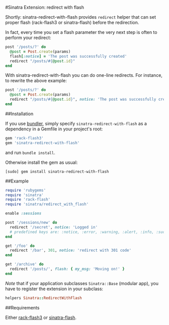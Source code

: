 #Sinatra Extension: redirect with flash

Shortly: sinatra-redirect-with-flash provides `redirect` helper that can
set proper flash (rack-flash3 or sinatra-flash) before the redirection.

In fact, every time you set a flash parameter the very next step is often to
perform your redirect:

```ruby
post '/posts/?' do
  @post = Post.create(params)
  flash[:notice] = 'The post was successfully created'
  redirect "/posts/#{@post.id}"
end
```

With sinatra-redirect-with-flash you can do one-line redirects. For instance,
to rewrite the above example:

```ruby
post '/posts/?' do
  @post = Post.create(params)
  redirect "/posts/#{@post.id}", notice: 'The post was successfully created'
end
```


##Installation

If you use [bundler](http://gembundler.com/), simply specify
`sinatra-redirect-with-flash` as a dependency in a Gemfile
in your project's root:

```ruby
gem 'rack-flash3'
gem 'sinatra-redirect-with-flash'
```

and run `bundle install`.


Otherwise install the gem as usual:

    [sudo] gem install sinatra-redirect-with-flash



##Example

```ruby
require 'rubygems'
require 'sinatra'
require 'rack-flash'
require 'sinatra/redirect_with_flash'

enable :sessions

post '/sessions/new' do
  redirect '/secret', notice: 'Logged in'
  # predefined keys are: :notice, :error, :warning, :alert, :info, :success
end

get '/foo' do
  redirect '/bar', 301, notice: 'redirect with 301 code'
end

get '/archive' do
  redirect '/posts/', flash: { my_msg: 'Moving on!' }      
end
```

*Note* that if your application subclasses `Sinatra::Base` (modular app),
you have to register the extension in your subclass:

```ruby
helpers Sinatra::RedirectWithFlash
```


##Requirements

Either [rack-flash3](https://github.com/treeder/rack-flash) or
[sinatra-flash](https://github.com/SFEley/sinatra-flash).
